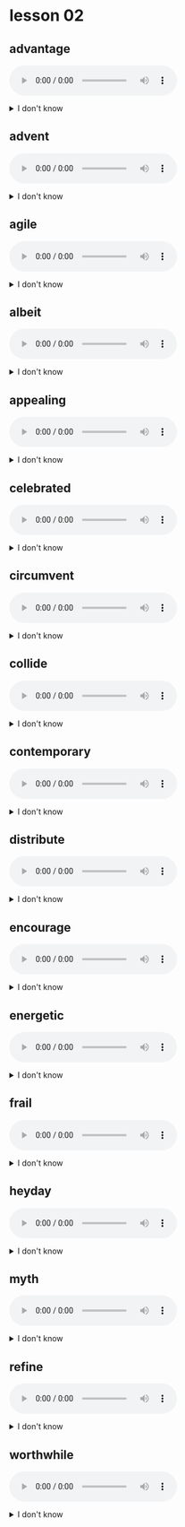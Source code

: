 # lesson 02

## advantage
![](audio/advantage.ogg)
<details>
<summary>I don't know</summary>

+ adv. &nbsp; &nbsp; advantageously

+ adj. &nbsp; &nbsp; advantageous

+ n. &nbsp; &nbsp; something that may help one to be successful or to gain something

+ syn. &nbsp; &nbsp; benefit

</details>

## advent
![](audio/advent.ogg)
<details>
<summary>I don't know</summary>

+ n. &nbsp; &nbsp; the coming or appearance of something

+ syn. &nbsp; &nbsp; arrival

</details>

## agile
![](audio/agile.ogg)
<details>
<summary>I don't know</summary>

+ adv. &nbsp; &nbsp; agilely

+ n. &nbsp; &nbsp; agility

+ adj. &nbsp; &nbsp; able to move in a quick and easy way

+ syn. &nbsp; &nbsp; nimble

</details>

## albeit
![](audio/albeit.ogg)
<details>
<summary>I don't know</summary>

+ conj. &nbsp; &nbsp; in spite of the facts, regardless of the fact

+ syn. &nbsp; &nbsp; although

</details>

## appealing
![](audio/appealing.ogg)
<details>
<summary>I don't know</summary>

+ v. &nbsp; &nbsp; appeal

+ n. &nbsp; &nbsp; appeal

+ adv. &nbsp; &nbsp; appealingly

+ adj. &nbsp; &nbsp; attractive or interesting

+ syn. &nbsp; &nbsp; alluring

</details>

## celebrated
![](audio/celebrated.ogg)
<details>
<summary>I don't know</summary>

+ adj. &nbsp; &nbsp; acclaimed; well-known and popular

+ syn. &nbsp; &nbsp; renowned

</details>

## circumvent
![](audio/circumvent.ogg)
<details>
<summary>I don't know</summary>

+ n. &nbsp; &nbsp; circumvention

+ v. &nbsp; &nbsp; to go around; avoid

+ syn. &nbsp; &nbsp; evade

</details>

## collide
![](audio/collide.ogg)
<details>
<summary>I don't know</summary>

+ n. &nbsp; &nbsp; collision

+ v. &nbsp; &nbsp; to hit one object against another with violent force; to be in opposition

+ syn. &nbsp; &nbsp; crash

</details>

## contemporary
![](audio/contemporary.ogg)
<details>
<summary>I don't know</summary>

+ n. &nbsp; &nbsp; contemporary

+ adj. &nbsp; &nbsp; modern, up-to-date, or (n.) a person living at the same time as another person

+ syn. &nbsp; &nbsp; current

</details>

## distribute
![](audio/distribute.ogg)
<details>
<summary>I don't know</summary>

+ n. &nbsp; &nbsp; distribution

+ v. &nbsp; &nbsp; to divide among people or to give out

+ syn. &nbsp; &nbsp; dispense

</details>

## encourage
![](audio/encourage.ogg)
<details>
<summary>I don't know</summary>

+ n. &nbsp; &nbsp; encourager

+ adv. &nbsp; &nbsp; encouraging

+ v. &nbsp; &nbsp; to promote, help, or support

+ syn. &nbsp; &nbsp; stimulate

</details>

## energetic
![](audio/energetic.ogg)
<details>
<summary>I don't know</summary>

+ n. &nbsp; &nbsp; energy

+ adv. &nbsp; &nbsp; energetically

+ adj. &nbsp; &nbsp; full of life, action, or power

+ syn. &nbsp; &nbsp; vigorous

</details>

## frail
![](audio/frail.ogg)
<details>
<summary>I don't know</summary>

+ n. &nbsp; &nbsp; frailty

+ adj. &nbsp; &nbsp; weak in health or in body

+ syn. &nbsp; &nbsp; fragile

</details>

## heyday
![](audio/heyday.ogg)
<details>
<summary>I don't know</summary>

+ n. &nbsp; &nbsp; a high point of success or abundance

+ syn. &nbsp; &nbsp; pinnacle

</details>

## myth
![](audio/myth.ogg)
<details>
<summary>I don't know</summary>

+ adj. &nbsp; &nbsp; mythological

+ n. &nbsp; &nbsp; an invented story or idea

+ syn. &nbsp; &nbsp; legend

</details>

## refine
![](audio/refine.ogg)
<details>
<summary>I don't know</summary>

+ n. &nbsp; &nbsp; refinement

+ adj. &nbsp; &nbsp; refined

+ v. &nbsp; &nbsp; to make pure; to improve

+ syn. &nbsp; &nbsp; perfect (verb)

</details>

## worthwhile
![](audio/worthwhile.ogg)
<details>
<summary>I don't know</summary>

+ adj. &nbsp; &nbsp; value in doing something

+ syn. &nbsp; &nbsp; rewarding

</details>
